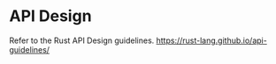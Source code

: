 # API Design

Refer to the Rust API Design guidelines.
<https://rust-lang.github.io/api-guidelines/>
